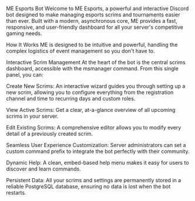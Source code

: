 ME Esports Bot
Welcome to ME Esports, a powerful and interactive Discord bot designed to make managing esports scrims and tournaments easier than ever. Built with a modern, asynchronous core, ME provides a fast, responsive, and user-friendly dashboard for all your server's competitive gaming needs.

How It Works
ME is designed to be intuitive and powerful, handling the complex logistics of event management so you don't have to.

Interactive Scrim Management
At the heart of the bot is the central scrims dashboard, accessible with the msmanager command. From this single panel, you can:

Create New Scrims: An interactive wizard guides you through setting up a new scrim, allowing you to configure everything from the registration channel and time to recurring days and custom roles.

View Active Scrims: Get a clear, at-a-glance overview of all upcoming scrims in your server.

Edit Existing Scrims: A comprehensive editor allows you to modify every detail of a previously created scrim.

Seamless User Experience
Customization: Server administrators can set a custom command prefix to integrate the bot perfectly with their community.

Dynamic Help: A clean, embed-based help menu makes it easy for users to discover and learn commands.

Persistent Data: All your scrims and settings are permanently stored in a reliable PostgreSQL database, ensuring no data is lost when the bot restarts.
